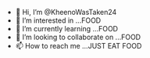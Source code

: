 - 👋 Hi, I’m @KheenoWasTaken24
- 👀 I’m interested in ...FOOD
- 🌱 I’m currently learning ...FOOD
- 💞️ I’m looking to collaborate on ...FOOD
- 📫 How to reach me ...JUST EAT FOOD

<!---
KheenoWasTaken24/KheenoWasTaken24 is a ✨ special ✨ repository because its `README.md` (this file) appears on your GitHub profile.
You can click the Preview link to take a look at your changes.
--->
